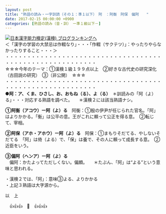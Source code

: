 ```yaml
---
layout: post
title: "熟語の読み・一字訓読（その１：準１以下）　阿　：阿衡　阿保　偏阿　　"
date: 2017-02-15 00:00:00 +0900
categories: [熟語の読み（音・訓）　ー準１級以下－]
---
```


[![](/syuusyuu9701/assets/images/熟語の読み・一字訓読（その１：準１以下）-阿-：阿衡-阿保-偏阿--br_c_3028_1.gif)](http://blog.with2.net/link.php?1659096:3028 "日本漢字能力検定(漢検) ブログランキングへ")[日本漢字能力検定(漢検) ブログランキングへ](http://blog.with2.net/link.php?1659096:3028)  
＜「漢字の学習の大禁忌は作輟なり」・・・「作輟（サクテツ）」：やったりやらなかったりすること・・・＞  
・・・・・・・・・・・・・・・・・・・・・・・・・・・・・・・・・・・・・・・・・・・・・・・・・・・・・・・・・  
☆☆☆今年のテーマ：①漢検１級１９９点以上　②好きな古代史の研究深化（古田説の研究）　③（非公開）　☆☆☆　　  
・・・・・・・・・・・・・・・・・・・・・・・・・・・・・・・・・・・・・・・・・・・・・・・・・・・・・・・・・  
●**阿：ア、くま、ひさし、お、おもね（る）、よ（る）**　＊訓読みの「阿（よ）る」・・・対応する熟語を調べた。　　＊漢検２には該当熟語ナシ。  
  
**①阿衡（アコウ）ー阿（よ）る**　阿衡：①殷の伊尹が任じられた官名。「阿」はよりかかる。「衡」は公平の意。王がこれに頼って公正を得る意。　②転じて、宰相。  
  
**②阿保（アホ・アホウ）ー阿（よ）る**　阿保：①まもりそだてる、やしないそだてる　「阿」は倚（よる）で、「保」は養で、その人に頼って成長する意。　②近臣をいう。  
  
**③偏阿（ヘンア）ー阿（よ）る**  
　偏阿：かたよってただしくない。偏頗。　　＊たぶん、「阿」は“よる”という意味と思われる。  
  
・漢検２では、「阿」：意味③よる、よりかかる  
・上記３熟語は大字源から。  
  
以　上  
  
　👍👍👍　🐔　👍👍👍  
  
　　  
  
  
　  
  
  
  
  
  
　　　